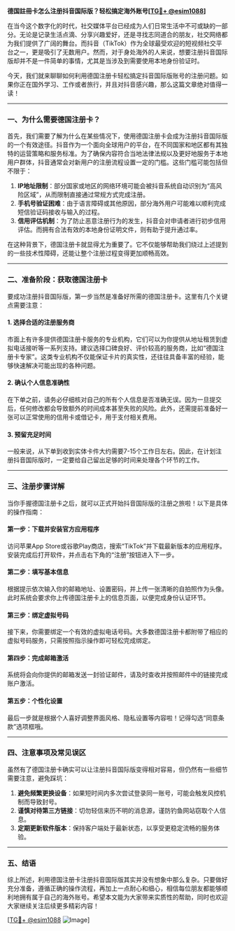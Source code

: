 **德国註冊卡怎么注册抖音国际版？轻松搞定海外账号[[TG💪+ @esim1088](https://t.me/s/esim1088)]**

在当今这个数字化的时代，社交媒体平台已经成为人们日常生活中不可或缺的一部分。无论是记录生活点滴、分享兴趣爱好，还是寻找志同道合的朋友，社交网络都为我们提供了广阔的舞台。而抖音（TikTok）作为全球最受欢迎的短视频社交平台之一，更是吸引了无数用户。然而，对于身处海外的人来说，想要注册抖音国际版却并不是一件简单的事情，尤其是当涉及到需要使用本地身份验证时。

今天，我们就来聊聊如何利用德国注册卡轻松搞定抖音国际版账号的注册问题。如果你正在国外学习、工作或者旅行，并且对抖音感兴趣，那么这篇文章绝对值得一读！

---

### 一、为什么需要德国注册卡？

首先，我们需要了解为什么在某些情况下，使用德国注册卡会成为注册抖音国际版的一个有效途径。抖音作为一个面向全球用户的平台，在不同国家和地区都有其独特的运营策略和服务标准。为了确保内容符合当地法律法规以及更好地服务于本地用户群体，抖音通常会对新用户的注册流程设置一定的门槛。这些门槛可能包括但不限于：

1. **IP地址限制**：部分国家或地区的网络环境可能会被抖音系统自动识别为“高风险区域”，从而限制直接通过常规方式完成注册。
2. **手机号验证困难**：由于语言障碍或其他原因，部分海外用户可能难以顺利完成短信验证码接收与输入的过程。
3. **信用评估机制**：为了防止恶意注册行为的发生，抖音会对申请者进行初步信用评估。而拥有合法有效的本地身份证明文件，则有助于提升通过率。

在这种背景下，德国注册卡就显得尤为重要了。它不仅能够帮助我们绕过上述提到的一些技术性障碍，还能让整个注册过程变得更加顺畅高效。

---

### 二、准备阶段：获取德国注册卡

要成功注册抖音国际版，第一步当然是准备好所需的德国注册卡。这里有几个关键点需要注意：

#### 1. **选择合适的注册服务商**
市面上有许多提供德国注册卡服务的专业机构，它们可以为你提供从地址租赁到虚拟电话接听等一系列支持。建议选择口碑良好、评价较高的服务商，比如“德国注册卡专家”。这类专业机构不仅能保证卡片的真实性，还往往具备丰富的经验，能够快速解决可能出现的各种问题。

#### 2. **确认个人信息准确性**
在下单之前，请务必仔细核对自己的所有个人信息是否准确无误。因为一旦提交后，任何修改都会导致额外的时间成本甚至失败的风险。此外，还需提前准备好一张可以正常使用的信用卡或借记卡，用于支付相关费用。

#### 3. **预留充足时间**
一般来说，从下单到收到实体卡件大约需要7-15个工作日左右。因此，在计划注册抖音国际版时，一定要给自己留出足够的时间来处理各个环节的工作。

---

### 三、注册步骤详解

当你手握德国注册卡之后，就可以正式开始抖音国际版的注册之旅啦！以下是具体的操作指南：

#### 第一步：下载并安装官方应用程序
访问苹果App Store或谷歌Play商店，搜索“TikTok”并下载最新版本的应用程序。安装完成后打开软件，并点击右下角的“注册”按钮进入下一步。

#### 第二步：填写基本信息
根据提示依次输入你的邮箱地址、设置密码，并上传一张清晰的自拍照作为头像。此时系统会要求你上传德国注册卡上的信息页面，以便完成身份认证环节。

#### 第三步：绑定虚拟号码
接下来，你需要绑定一个有效的虚拟电话号码。大多数德国注册卡都附带了相应的虚拟号码服务，只需按照指示操作即可轻松完成绑定。

#### 第四步：完成邮箱激活
系统将会向你提供的邮箱发送一封验证邮件，请及时查收并按照邮件中的链接完成账户激活。

#### 第五步：个性化设置
最后一步就是根据个人喜好调整界面风格、隐私设置等内容啦！记得勾选“同意条款”选项框哦。

---

### 四、注意事项及常见误区

虽然有了德国注册卡确实可以让注册抖音国际版变得相对容易，但仍然有一些细节需要注意，避免踩坑：

1. **避免频繁更换设备**：如果短时间内多次尝试登录同一账号，可能会触发风控机制而导致封号。
2. **谨慎对待第三方链接**：切勿轻信来历不明的消息源，谨防钓鱼网站窃取个人信息。
3. **定期更新软件版本**：保持客户端处于最新状态，以享受更稳定流畅的服务体验。

---

### 五、结语

综上所述，利用德国注册卡注册抖音国际版其实并没有想象中那么复杂。只要做好充分准备，遵循正确的操作流程，再加上一点耐心和细心，相信每位朋友都能够顺利地拥有属于自己的海外账号。希望本文能为大家带来实质性的帮助，同时也欢迎大家继续关注后续更多精彩内容！

[[TG💪+ @esim1088](https://t.me/s/esim1088) ![Image](https://i.postimg.cc/4NQfJmqS/Snipaste-2025-05-13-00-14-12.png)]